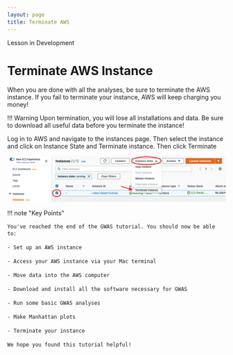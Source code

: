 ```yaml
---
layout: page
title: Terminate AWS
---
```


<div class="banner"><span class="banner-text">Lesson in Development</span></div>


Terminate AWS Instance
=======================

When you are done with all the analyses, be sure to terminate the AWS instance. If you fail to terminate your instance, AWS will keep charging you money!

!!! Warning
    Upon termination, you will lose all installations and data. Be sure to download all useful data before you terminate the instance!


 Log in to AWS and navigate to the instances page. Then select the instance and click on <span class="highlight_txt">Instance State</span> and <span class="highlight_txt">Terminate instance</span>. Then click <span class="highlight_txt">Terminate</span>


![](./images-gwas/GWAS_General_Terminate_AWS.png "Terminate instance")


!!! note "Key Points"

    You've reached the end of the GWAS tutorial. You should now be able to:

    - Set up an AWS instance

    - Access your AWS instance via your Mac terminal

    - Move data into the AWS computer

    - Download and install all the software necessary for GWAS

    - Run some basic GWAS analyses

    - Make Manhattan plots

    - Terminate your instance

    We hope you found this tutorial helpful!
